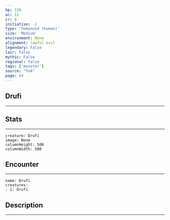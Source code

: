 ```yaml
---
hp: 138
ac: 11
cr: 8
initiative: -1
type: 'humanoid (human)'    
size: 'Medium'
environment: None
alignment: lawful evil
legendary: False
lair: False
mythic: False
regional: False
tags: ['monster']
source: "ToA"
page: 64
---
```


## Drufi
---



## Stats
---

```statblock
creature: Drufi
image: None
columnHeight: 500
columnWidth: 500
```

## Encounter
---

```encounter-table
name: Drufi
creatures:
- 1: Drufi
```

## Description
---




